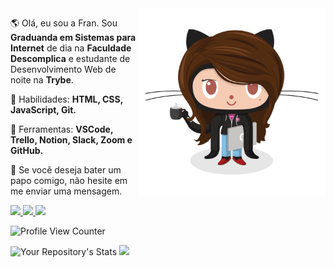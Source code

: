  

<img src="https://github.com/frantend/frantend/blob/master/FrantEnd.png" min-width="400px" max-width="300px" width="300px" align="right" alt="Computador">

<p align="left"> 
  🌎  Olá, eu sou a Fran. Sou <strong>Graduanda em Sistemas para Internet</strong> de dia na  <strong>Faculdade Descomplica</strong> e estudante de Desenvolvimento Web de noite na <strong>Trybe</strong>.
</p>

<p align="left">
  🦄 Habilidades: <strong>HTML, CSS, JavaScript, Git.</strong>
</p>

<p align="left">
  💼 Ferramentas: <strong>VSCode, Trello, Notion, Slack, Zoom e GitHub.</strong>
</p>

<p align="left">
  💌 Se você deseja bater um papo comigo, não hesite em me enviar uma mensagem.
</p>

<p align="left">
  
  <a href = "mailto:francinexfj@gmail.com">
    <img src="https://img.shields.io/badge/-Gmail-1C1C1C?style=for-the-badge&logo=gmail&logoColor=2ec18b" target="_blank">
  </a>
  
  <a href="https://www.instagram.com/franfigueiredoo/" target="_blank" alt="Instagram">
    <img src="https://img.shields.io/badge/-Instagram-1C1C1C?style=for-the-badge&logo=Instagram&logoColor=2ec18b&link=https://www.instagram.com/franfigueiredoo"/>
  </a>
  
  <a href="https://www.linkedin.com/in/francinefigueiredo" target="_blank" alt="Linkedin">
    <img src="https://img.shields.io/badge/-Linkedin-1C1C1C?style=for-the-badge&logo=Linkedin&logoColor=2ec18b&link=https://www.linkedin.com/in/francinefigueiredo"/>
  </a>
  
  ![Profile View Counter](https://komarev.com/ghpvc/?username=frantend&color=2ec18b&style=flat-square&label=Visualizações)
  
</p>

![Your Repository's Stats](https://github-readme-stats.vercel.app/api?username=frantend&show_icons=true)
![](https://hit.yhype.me/github/profile?user_id=53994426)
